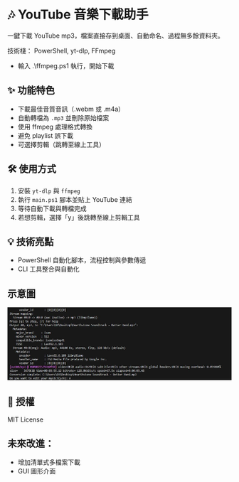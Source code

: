 # 🎶 YouTube 音樂下載助手
一鍵下載 YouTube mp3，檔案直接存到桌面、自動命名、過程無多餘資料夾。

技術棧： PowerShell, yt-dlp, FFmpeg

- 輸入 .\ffmpeg.ps1 執行，開始下載

## ✨ 功能特色
- 下載最佳音質音訊（.webm 或 .m4a）
- 自動轉檔為 `.mp3` 並刪除原始檔案
- 使用 ffmpeg 處理格式轉換
- 避免 playlist 誤下載
- 可選擇剪輯（跳轉至線上工具）

## 🛠 使用方式
1. 安裝 `yt-dlp` 與 `ffmpeg`
2. 執行 `main.ps1` 腳本並貼上 YouTube 連結
3. 等待自動下載與轉檔完成
4. 若想剪輯，選擇「y」後跳轉至線上剪輯工具

## 💡 技術亮點
- PowerShell 自動化腳本，流程控制與參數傳遞
- CLI 工具整合與自動化

## 示意圖
![demo](assets/demo.gif)

## 📄 授權
MIT License

## 未來改進： 
- 增加清單式多檔案下載
- GUI 圖形介面